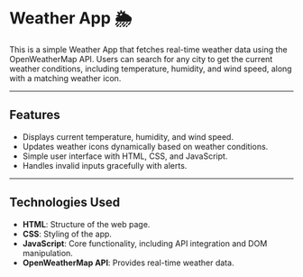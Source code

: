 # Weather App 🌦️

This is a simple Weather App that fetches real-time weather data using the OpenWeatherMap API. Users can search for any city to get the current weather conditions, including temperature, humidity, and wind speed, along with a matching weather icon.

---

## Features
- Displays current temperature, humidity, and wind speed.
- Updates weather icons dynamically based on weather conditions.
- Simple user interface with HTML, CSS, and JavaScript.
- Handles invalid inputs gracefully with alerts.

---

## Technologies Used
- **HTML**: Structure of the web page.
- **CSS**: Styling of the app.
- **JavaScript**: Core functionality, including API integration and DOM manipulation.
- **OpenWeatherMap API**: Provides real-time weather data.

